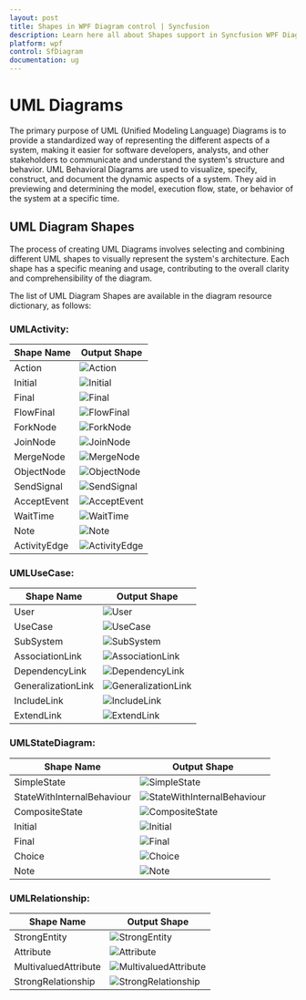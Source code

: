 ```yaml
---
layout: post
title: Shapes in WPF Diagram control | Syncfusion
description: Learn here all about Shapes support in Syncfusion WPF Diagram (SfDiagram) control, its elements and more.
platform: wpf
control: SfDiagram
documentation: ug
---
```


# UML Diagrams
The primary purpose of UML (Unified Modeling Language) Diagrams is to provide a standardized way of representing the different aspects of a system, making it easier for software developers, analysts, and other stakeholders to communicate and understand the system's structure and behavior.
UML Behavioral Diagrams are used to visualize, specify, construct, and document the dynamic aspects of a system. They aid in previewing and determining the model, execution flow, state, or behavior of the system at a specific time. 

## UML Diagram Shapes
The process of creating UML Diagrams involves selecting and combining different UML shapes to visually represent the system's architecture. Each shape has a specific meaning and usage, contributing to the overall clarity and comprehensibility of the diagram.

The list of UML Diagram Shapes are available in the diagram resource dictionary, as follows:

### UMLActivity:
| Shape Name | Output Shape |
|---|---|
| Action | ![Action](UMLShapes_Images\Action.PNG) |
| Initial | ![Initial](UMLShapes_Images\Initial.PNG) |
| Final| ![Final](UMLShapes_Images\Final.PNG) |
| FlowFinal | ![FlowFinal](UMLShapes_Images\FlowFinal.PNG) |
| ForkNode | ![ForkNode](UMLShapes_Images\ForkNode.PNG) |
| JoinNode | ![JoinNode](UMLShapes_Images\JoinNode.PNG) |
| MergeNode | ![MergeNode](UMLShapes_Images\MergeNode.PNG) |
| ObjectNode | ![ObjectNode](UMLShapes_Images\ObjectNode.PNG) |
| SendSignal |![SendSignal](UMLShapes_Images\SendSignal.PNG) |
| AcceptEvent | ![AcceptEvent](UMLShapes_Images\AcceptEvent.PNG)|
| WaitTime | ![WaitTime](UMLShapes_Images\WaitTime.PNG)|
| Note | ![Note](UMLShapes_Images\Note.PNG)|
| ActivityEdge | ![ActivityEdge](UMLShapes_Images\ActivityEdge.PNG)|

### UMLUseCase:
| Shape Name | Output Shape |
|---|---|
| User | ![User](UMLShapes_Images\User.PNG)|
| UseCase | ![UseCase](UMLShapes_Images\UseCase.PNG)|
| SubSystem | ![SubSystem](UMLShapes_Images\SubSystem.PNG)|
| AssociationLink | ![AssociationLink](UMLShapes_Images\AssociationLink.PNG)|
| DependencyLink | ![DependencyLink](UMLShapes_Images\DependencyLink.PNG)|
| GeneralizationLink| ![GeneralizationLink](UMLShapes_Images\GeneralizationLink.PNG)|
| IncludeLink | ![IncludeLink](UMLShapes_Images\IncludeLink.PNG)|
| ExtendLink | ![ExtendLink](UMLShapes_Images\ExtendLink.PNG)|

### UMLStateDiagram:
| Shape Name | Output Shape |
|---|---|
| SimpleState | ![SimpleState](UMLShapes_Images\SimpleState.PNG)|
| StateWithInternalBehaviour| ![StateWithInternalBehaviour](UMLShapes_Images\StateWithInternalBehaviour.PNG)|
| CompositeState | ![CompositeState](UMLShapes_Images\CompositeState.PNG)|
| Initial | ![Initial](UMLShapes_Images\Initial.PNG)|
| Final | ![Final](UMLShapes_Images\Final.PNG)|
| Choice| ![Choice](UMLShapes_Images\Choice.PNG)|
| Note | ![Note](UMLShapes_Images\Note.PNG)|

### UMLRelationship:
| Shape Name | Output Shape |
|---|---|
| StrongEntity | ![StrongEntity](UMLShapes_Images\StrongEntity.PNG)|
| Attribute | ![Attribute](UMLShapes_Images\Attribute.PNG)|
| MultivaluedAttribute | ![MultivaluedAttribute](UMLShapes_Images\MultivaluedAttribute.PNG)|
| StrongRelationship | ![StrongRelationship](UMLShapes_Images\StrongRelationship.PNG)|